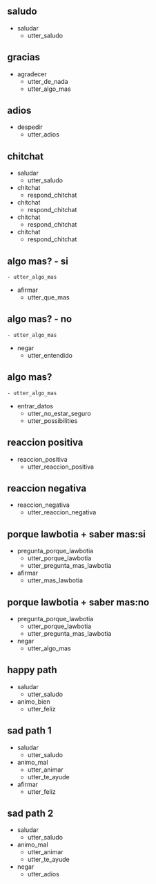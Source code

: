 ## saludo
* saludar
  - utter_saludo

## gracias
* agradecer
  - utter_de_nada
  - utter_algo_mas

## adios
* despedir
  - utter_adios

## chitchat
* saludar
    - utter_saludo
* chitchat
    - respond_chitchat
* chitchat
    - respond_chitchat
* chitchat
    - respond_chitchat
* chitchat
    - respond_chitchat

## algo mas? - si
    - utter_algo_mas
* afirmar
    - utter_que_mas

## algo mas? - no
    - utter_algo_mas
* negar
    - utter_entendido

## algo mas?
    - utter_algo_mas
* entrar_datos
    - utter_no_estar_seguro
    - utter_possibilities

## reaccion positiva
* reaccion_positiva
    - utter_reaccion_positiva

## reaccion negativa
* reaccion_negativa
    - utter_reaccion_negativa

## porque lawbotia + saber mas:si
* pregunta_porque_lawbotia
    - utter_porque_lawbotia
    - utter_pregunta_mas_lawbotia
* afirmar
    - utter_mas_lawbotia

## porque lawbotia + saber mas:no
* pregunta_porque_lawbotia
    - utter_porque_lawbotia
    - utter_pregunta_mas_lawbotia
* negar
    - utter_algo_mas

## happy path
* saludar
  - utter_saludo
* animo_bien
  - utter_feliz

## sad path 1
* saludar
  - utter_saludo
* animo_mal
  - utter_animar
  - utter_te_ayude
* afirmar
  - utter_feliz

## sad path 2
* saludar
  - utter_saludo
* animo_mal
  - utter_animar
  - utter_te_ayude
* negar
  - utter_adios